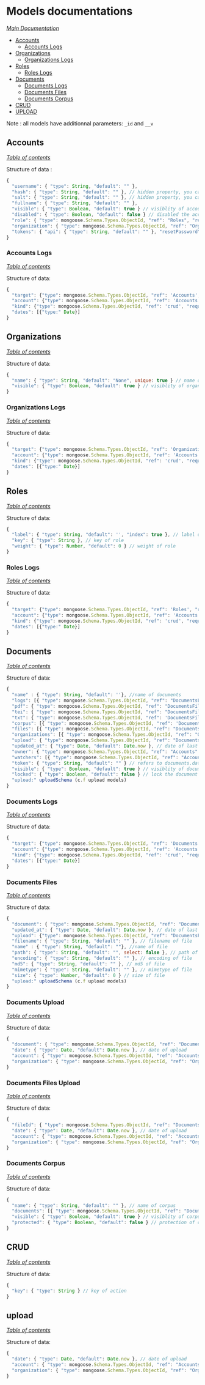
# Models documentations

*[Main Documentation](../README.md#documentations)*

  - [Accounts](#accounts)
    - [Accounts Logs](#accounts-logs) 
  - [Organizations](#organizations)
    - [Organizations Logs](#organizations-logs)
  - [Roles](#roles)
    - [Roles Logs](#roles-logs)
  - [Documents](#documents)
    - [Documents Logs](#documents-logs)
    - [Documents Files](#documents-files)
    - [Documents Corpus](#documents-corpus)
  - [CRUD](#crud)
  - [UPLOAD](#upload)

   Note : all models have additionnal parameters: `_id` and `__v`

## Accounts

*[Table of contents](#models-documentations)*

Structure of data :
```js
{
  "username": { "type": String, "default": "" },
  "hash": { "type": String, "default": "" }, // hidden property, you cannot get it with API
  "salt": { "type": String, "default": "" }, // hidden property, you cannot get it with API
  "fullname": { "type": String, "default": "" },
  "visible": { "type": Boolean, "default": true } // visiblity of account
  "disabled": { "type": Boolean, "default": false } // disabled the account
  "role": { "type": mongoose.Schema.Types.ObjectId, "ref": "Roles", "required": true }, // refers to roles collection item
  "organization": { "type": mongoose.Schema.Types.ObjectId, "ref": "Organizations", "required": true }, // refers to organizations collection item
  "tokens": { "api": { "type": String, "default": "" }, "resetPassword": { "type": String, "default": "" } } // tokens of user
}
```
### Accounts Logs


*[Table of contents](#models-documentations)*

Structure of data:

```js
{
  "target": {"type": mongoose.Schema.Types.ObjectId, "ref": 'Accounts', "required": true}, //target of logs
  "account": {"type": mongoose.Schema.Types.ObjectId, "ref": 'Accounts', "required": true}, //user who made the action
  "kind": {"type": mongoose.Schema.Types.ObjectId, "ref": 'crud', "required": true}, //Refers to crud action in crud collection
  "dates": [{"type:" Date}]
}
```
## Organizations

*[Table of contents](#models-documentations)*

Structure of data:

```js
{
  "name": { "type": String, "default": "None", unique: true } // name of organization
  "visible": { "type": Boolean, "default": true } // visiblity of organization
}
```
### Organizations Logs


*[Table of contents](#models-documentations)*

Structure of data:

```js
{
  "target": {"type": mongoose.Schema.Types.ObjectId, "ref": 'Organizations', "required": true}, //target of logs
  "account": {"type": mongoose.Schema.Types.ObjectId, "ref": 'Accounts', "required": true}, //user who made the action
  "kind": {"type": mongoose.Schema.Types.ObjectId, "ref": 'crud', "required": true}, //Refers to crud action in crud collection
  "dates": [{"type:" Date}]
}
```
## Roles

*[Table of contents](#models-documentations)*

Structure of data:

```js
{
  "label": { "type": String, "default": '', "index": true }, // label of role
  "key": { "type": String }, // key of role
  "weight": { "type": Number, "default": 0 } // weight of role
}
```
### Roles Logs


*[Table of contents](#models-documentations)*

Structure of data:

```js
{
  "target": {"type": mongoose.Schema.Types.ObjectId, "ref": 'Roles', "required": true}, //target of logs
  "account": {"type": mongoose.Schema.Types.ObjectId, "ref": 'Accounts', "required": true}, //user who made the action
  "kind": {"type": mongoose.Schema.Types.ObjectId, "ref": 'crud', "required": true}, //Refers to crud action in crud collection
  "dates": [{"type:" Date}]
}
```
## Documents

*[Table of contents](#models-documentations)*

Structure of data:

```js
{
  "name" : { "type": String, "default": ''}, //name of documents
  "logs": [{ "type": mongoose.Schema.Types.ObjectId, "ref": "DocumentsLogs", "select": false }], // refers to documents.logs collection items
  "pdf": { "type": mongoose.Schema.Types.ObjectId, "ref": "DocumentsFiles", "default": null }, // refers to documents.files collection item (pdf)
  "tei": { "type": mongoose.Schema.Types.ObjectId, "ref": "DocumentsFiles", "default": null }, // refers to documents.files collection item (tei)
  "txt": { "type": mongoose.Schema.Types.ObjectId, "ref": 'DocumentsFiles', "default": null }, // refers to documents.files collection item (txt)
  "corpus": [{ "type": mongoose.Schema.Types.ObjectId, "ref": 'DocumentsCorpus', "default": null}], //refers to documents.corpus collection item (corpus)
  "files": [{ "type": mongoose.Schema.Types.ObjectId, "ref": "DocumentsFiles" }], // refers to documents.files collection items (all kind of files)
  "organizations": [{ "type": mongoose.Schema.Types.ObjectId, "ref": "Organizations" }], // refers to organizations collection item
  "upload": { "type": mongoose.Schema.Types.ObjectId, "ref": "DocumentsUpload" }, // refers to documents.upload (info of upload)
  "updated_at": { "type": Date, "default": Date.now }, // date of last update
  "owner": { "type": mongoose.Schema.Types.ObjectId, "ref": "Accounts" }, // refers to documents.datasets collection item
  "watchers": [{ "type": mongoose.Schema.Types.ObjectId, "ref": "Accounts" }], // refers to documents.accounts collection item
  "token": { "type": String, "default": "" } // refers to documents.datasets collection item
  "visible": { "type": Boolean, "default": true } // visiblity of document
  "locked": { "type": Boolean, "default": false } // lock the document
  "upload:" uploadSchema (c.f upload models)
}
```
### Documents Logs


*[Table of contents](#models-documentations)*

Structure of data:

```js
{
  "target": {"type": mongoose.Schema.Types.ObjectId, "ref": 'Documents', "required": true}, //target of logs
  "account": {"type": mongoose.Schema.Types.ObjectId, "ref": 'Accounts', "required": true}, //user who made the action
  "kind": {"type": mongoose.Schema.Types.ObjectId, "ref": 'crud', "required": true}, //Refers to crud action in crud collection
  "dates": [{"type:" Date}]
}
```

### Documents Files

*[Table of contents](#models-documentations)*

Structure of data:

```js
{
  "document": { "type": mongoose.Schema.Types.ObjectId, "ref": "Documents" }, // refers to documents collection (id of a given document)
  "updated_at": { "type": Date, "default": Date.now }, // date of last update
  "upload": {"type": mongoose.Schema.Types.ObjectId, "ref": "DocumentsFilesUpload" } //refers to info of upload in collection documents.files.upload
  "filename": { "type": String, "default": "" }, // filename of file
  "name" : { "type": String, "default": ""}, //name of file
  "path": { "type": String, "default": "", select: false }, // path of file
  "encoding": { "type": String, "default": "" }, // encoding of file
  "md5": { "type": String, "default": "" }, // md5 of file
  "mimetype": { "type": String, "default": "" }, // mimetype of file
  "size": { "type": Number, "default": 0 } // size of file
  "upload:" uploadSchema (c.f upload models)
}
```

### Documents Upload

*[Table of contents](#models-documentations)*

Structure of data:

```js
{
  "document": { "type": mongoose.Schema.Types.ObjectId, "ref": "Documents" }, // refers to documents collection (id of a given document)
  "date": { "type": Date, "default": Date.now }, // date of upload
  "account": { "type": mongoose.Schema.Types.ObjectId, "ref": "Accounts" }, // refers to documents.datasets collection item
  "organization": { "type": mongoose.Schema.Types.ObjectId, "ref": "Organizations" }
}
```

### Documents Files Upload

*[Table of contents](#models-documentations)*

Structure of data:

```js
{
  "fileId": { "type": mongoose.Schema.Types.ObjectId, "ref": "DocumentsFiles" }, // refers to documents.files collection (id of a given document.files)
  "date": { "type": Date, "default": Date.now }, // date of upload
  "account": { "type": mongoose.Schema.Types.ObjectId, "ref": "Accounts" }, // refers to documents.datasets collection item
  "organization": { "type": mongoose.Schema.Types.ObjectId, "ref": "Organizations" }
}
```
### Documents Corpus

*[Table of contents](#models-documentations)*

Structure of data:

```js
{
  "name": { "type": String, "default": "" }, // name of corpus
  "documents": [{ "type": mongoose.Schema.Types.ObjectId, "ref": "Documents" }], // refers to documents collection item
  "visible": { "type": Boolean, "default": true } // visiblity of corpus
  "protected": { "type": Boolean, "default": false } // protection of corpus
}
```
## CRUD

*[Table of contents](#models-documentations)*

Structure of data:

```js
{
  "key": { "type": String } // key of action
}
```
## upload

*[Table of contents](#models-documentations)*

Structure of data:

```js
{
  "date": { "type": Date, "default": Date.now }, // date of upload
  "account": { "type": mongoose.Schema.Types.ObjectId, "ref": "Accounts"}, // account who upload
  "organization": { "type": mongoose.Schema.Types.ObjectId, "ref": "Organization"}, // organization who upload
}
```
